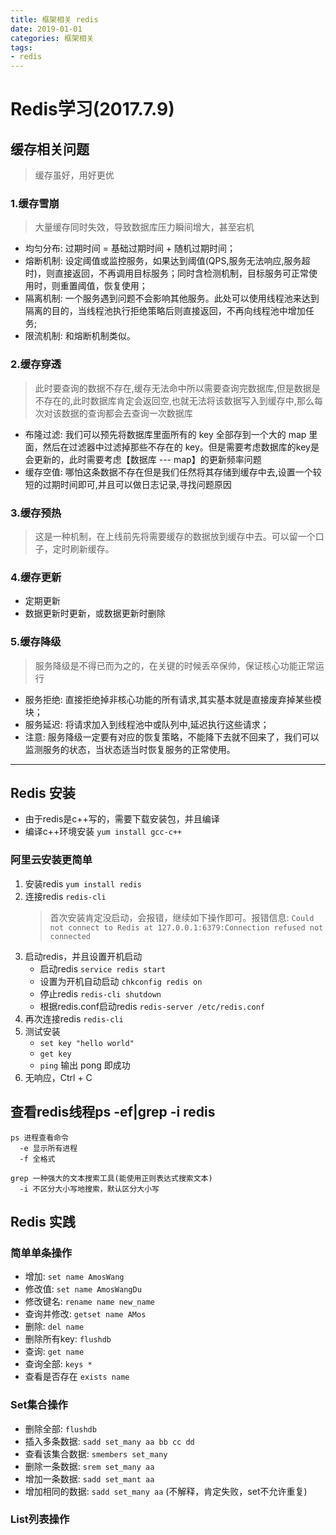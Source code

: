 ```yaml
---
title: 框架相关 redis
date: 2019-01-01
categories: 框架相关
tags:
- redis
---
```



# Redis学习(2017.7.9)

## 缓存相关问题
> 缓存虽好，用好更优

### 1.缓存雪崩
> 大量缓存同时失效，导致数据库压力瞬间增大，甚至宕机

- 均匀分布: 过期时间 = 基础过期时间 + 随机过期时间；
- 熔断机制: 设定阈值或监控服务，如果达到阈值(QPS,服务无法响应,服务超时)，则直接返回，不再调用目标服务；同时含检测机制，目标服务可正常使用时，则重置阈值，恢复使用；
- 隔离机制: 一个服务遇到问题不会影响其他服务。此处可以使用线程池来达到隔离的目的，当线程池执行拒绝策略后则直接返回，不再向线程池中增加任务;
- 限流机制: 和熔断机制类似。

### 2.缓存穿透
> 此时要查询的数据不存在,缓存无法命中所以需要查询完数据库,但是数据是不存在的,此时数据库肯定会返回空,也就无法将该数据写入到缓存中,那么每次对该数据的查询都会去查询一次数据库

- 布隆过滤: 我们可以预先将数据库里面所有的 key 全部存到一个大的 map 里面，然后在过滤器中过滤掉那些不存在的 key。但是需要考虑数据库的key是会更新的，此时需要考虑【数据库 --- map】的更新频率问题
- 缓存空值: 哪怕这条数据不存在但是我们任然将其存储到缓存中去,设置一个较短的过期时间即可,并且可以做日志记录,寻找问题原因

### 3.缓存预热
> 这是一种机制，在上线前先将需要缓存的数据放到缓存中去。可以留一个口子，定时刷新缓存。

### 4.缓存更新
- 定期更新
- 数据更新时更新，或数据更新时删除

### 5.缓存降级
> 服务降级是不得已而为之的，在关键的时候丢卒保帅，保证核心功能正常运行

- 服务拒绝: 直接拒绝掉非核心功能的所有请求,其实基本就是直接废弃掉某些模块；
- 服务延迟: 将请求加入到线程池中或队列中,延迟执行这些请求；
- 注意: 服务降级一定要有对应的恢复策略，不能降下去就不回来了，我们可以监测服务的状态，当状态适当时恢复服务的正常使用。

----------
## Redis 安装
- 由于redis是c++写的，需要下载安装包，并且编译
- 编译c++环境安装 `yum install gcc-c++`

### 阿里云安装更简单
1. 安装redis `yum install redis`
2. 连接redis `redis-cli`
    > 首次安装肯定没启动，会报错，继续如下操作即可。报错信息: 
    `Could not connect to Redis at 127.0.0.1:6379:Connection refused not connected`
3. 启动redis，并且设置开机启动
    - 启动redis `service redis start`
    - 设置为开机自动启动 `chkconfig redis on`
    - 停止redis `redis-cli shutdown`
    - 根据redis.conf启动redis `redis-server /etc/redis.conf`
4. 再次连接redis `redis-cli`
5. 测试安装
   - `set key "hello world"`
   - `get key`
   - `ping` 输出 pong 即成功
6. 无响应，Ctrl + C

## 查看redis线程ps -ef|grep -i redis
```text
ps 进程查看命令
  -e 显示所有进程
  -f 全格式

grep 一种强大的文本搜索工具(能使用正则表达式搜索文本)
  -i 不区分大小写地搜索，默认区分大小写
```

## Redis 实践

### 简单单条操作
- 增加: `set name AmosWang`
- 修改值: `set name AmosWangDu`
- 修改键名: `rename name new_name`
- 查询并修改: `getset name AMos`
- 删除: `del name`
- 删除所有key: `flushdb`
- 查询: `get name`
- 查询全部: `keys *`
- 查看是否存在 `exists name`

### Set集合操作
- 删除全部: `flushdb`
- 插入多条数据: `sadd set_many aa bb cc dd`
- 查看该集合数据: `smembers set_many`
- 删除一条数据: `srem set_many aa`
- 增加一条数据: `sadd set_mant aa`
- 增加相同的数据: `sadd set_many aa` (不解释，肯定失败，set不允许重复)

### List列表操作




